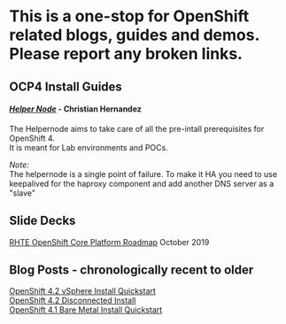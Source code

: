 # This is a one-stop for OpenShift related blogs, guides and demos. Please report any broken links. 


## OCP4 Install Guides

#### [*Helper Node*](https://github.com/christianh814/ocp4-upi-helpernode)  - Christian Hernandez 
The Helpernode aims to take care of all the pre-intall prerequisites for OpenShift 4.  
It is meant for Lab environments and POCs.  

*Note:*  
The helpernode is a single point of failure. 
To make it HA you need to use keepalived for the haproxy component and add another DNS server as a "slave"  


## Slide Decks
[RHTE OpenShift Core Platform Roadmap](https://docs.google.com/presentation/d/1VuyT75QBuF-qyc1NA0NpnNoyyhg5bvcZsfXPu1oFtkE/edit#slide=id.g609ee0af91_7_9)  October 2019  



## Blog Posts - chronologically recent to older  
[OpenShift 4.2 vSphere Install Quickstart](https://blog.openshift.com/openshift-4-2-vsphere-install-quickstart/)  
[OpenShift 4.2 Disconnected Install](https://blog.openshift.com/openshift-4-2-disconnected-install/)  
[OpenShift 4.1 Bare Metal Install Quickstart](https://blog.openshift.com/openshift-4-bare-metal-install-quickstart/)  







